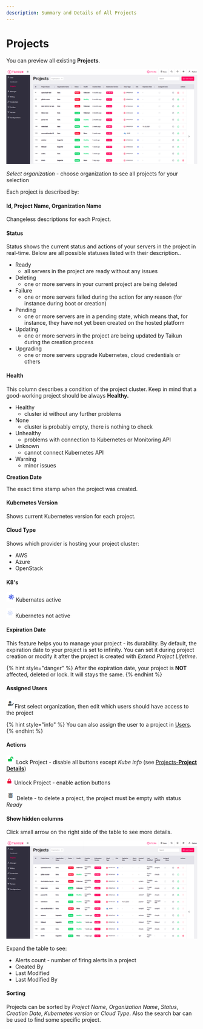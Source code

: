 ```yaml
---
description: Summary and Details of All Projects
---
```


# Projects

You can preview all existing **Projects**.

![Fig. 1: Projects](<../../.gitbook/assets/projects (6).png>)

_Select organization_ - choose organization to see all projects for your selection

&#x20;

Each project is described by:

#### Id, Project Name, Organization Name

Changeless descriptions for each Project.

#### Status

Status shows the current status and actions of your servers in the project in real-time. Below are all possible statuses listed with their description..

* Ready
  * all servers in the project are ready without any issues
* Deleting
  * one or more servers in your current project are being deleted
* Failure
  * one or more servers failed during the action for any reason (for instance during boot or creation)
* Pending
  * one or more servers are in a pending state, which means that, for instance, they have not yet been created on the hosted platform
* Updating
  * one or more servers in the project are being updated by Taikun during the creation process
* Upgrading
  * one or more servers upgrade Kubernetes, cloud credentials or others

#### Health

This column describes a condition of the project cluster. Keep in mind that a good-working project should be always **Healthy.**

* Healthy
  * cluster id without any further problems
* None
  * cluster is probably empty, there is nothing to check
* Unhealthy
  * problems with connection to Kubernetes or Monitoring API
* Unknown
  * cannot connect Kubernetes API
* Warning
  * minor issues

&#x20;**Creation Date**

The exact time stamp when the project was created.

#### Kubernetes Version

Shows current Kubernetes version for each project.

#### Cloud Type

Shows which provider is hosting your project cluster:

* AWS
* Azure
* OpenStack

#### K8's

![](../../.gitbook/assets/kubernetes-active.png)Kubernates active

![](../../.gitbook/assets/kubernetes-not-active.png)Kubernetes not active

#### Expiration Date

This feature helps you to manage your project - its durability. By default, the expiration date to your project is set to infinity. You can set it during project creation or modify it after the project is created with _Extend Project Lifetime_.

{% hint style="danger" %}
After the expiration date, your project is **NOT** affected, deleted or lock. It will stays the same.
{% endhint %}

#### Assigned Users

![](<../../.gitbook/assets/assigned users.png>)First select organization, then edit which users should have access to the project

{% hint style="info" %}
You can also assign the user to a project in [Users](https://itera.gitbook.io/taikun/user-guide-1/partner/users).
{% endhint %}

#### Actions

![](../../.gitbook/assets/lock.png) Lock Project - disable all buttons except _Kube info_ (see [Projects-**Project Details**](https://itera.gitbook.io/taikun/user-guide-1/partner/projects/project-details))

![](<../../.gitbook/assets/lock (1).png>) Unlock Project - enable action buttons

![](../../.gitbook/assets/delete.png) Delete - to delete a project, the project must be empty with status _Ready_



#### Show hidden columns

Click small arrow on the right side of the table to see more details.

![Fig. 2: Expanded table](<../../.gitbook/assets/projects-expand (3).png>)

Expand the table to see:

* Alerts count - number of firing alerts in a project
* Created By
* Last Modified
* Last Modified By



#### Sorting

Projects can be sorted by _Project Name, Organization Name_, _Status_, _Creation Date_, _Kubernetes version_ or _Cloud Type_. Also the search bar can be used to find some specific project.
